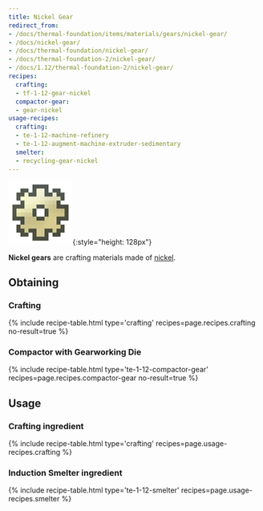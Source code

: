 ```yaml
---
title: Nickel Gear
redirect_from:
- /docs/thermal-foundation/items/materials/gears/nickel-gear/
- /docs/nickel-gear/
- /docs/thermal-foundation/nickel-gear/
- /docs/thermal-foundation-2/nickel-gear/
- /docs/1.12/thermal-foundation-2/nickel-gear/
recipes:
  crafting:
  - tf-1-12-gear-nickel
  compactor-gear:
  - gear-nickel
usage-recipes:
  crafting:
  - te-1-12-machine-refinery
  - te-1-12-augment-machine-extruder-sedimentary
  smelter:
  - recycling-gear-nickel
---
```


![Nickel gear](/assets/images/thermal-foundation-2/gear-nickel.png){:style="height: 128px"}


**Nickel gears** are crafting materials made of [nickel](../nickel-ingot/).


Obtaining
---------

### Crafting
{% include recipe-table.html type='crafting' recipes=page.recipes.crafting no-result=true %}

### Compactor with Gearworking Die
{% include recipe-table.html type='te-1-12-compactor-gear' recipes=page.recipes.compactor-gear no-result=true %}


Usage
-----

### Crafting ingredient
{% include recipe-table.html type='crafting' recipes=page.usage-recipes.crafting %}

### Induction Smelter ingredient
{% include recipe-table.html type='te-1-12-smelter' recipes=page.usage-recipes.smelter %}
